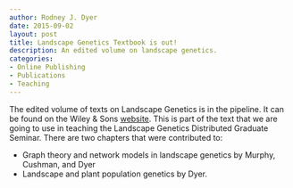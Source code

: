```yaml
---
author: Rodney J. Dyer
date: 2015-09-02
layout: post
title: Landscape Genetics Textbook is out!
description: An edited volume on landscape genetics.
categories: 
- Online Publishing
- Publications
- Teaching
---
```

The edited volume of texts on Landscape Genetics is in the pipeline. It can be found on the Wiley & Sons [website](http://www.wiley.com/WileyCDA/WileyTitle/productCd-1118525299.html). This is part of the text that we are going to use in teaching the Landscape Genetics Distributed Graduate Seminar.
There are two chapters that were contributed to:
- Graph theory and network models in landscape genetics by Murphy, Cushman, and Dyer
- Landscape and plant population genetics by Dyer.
